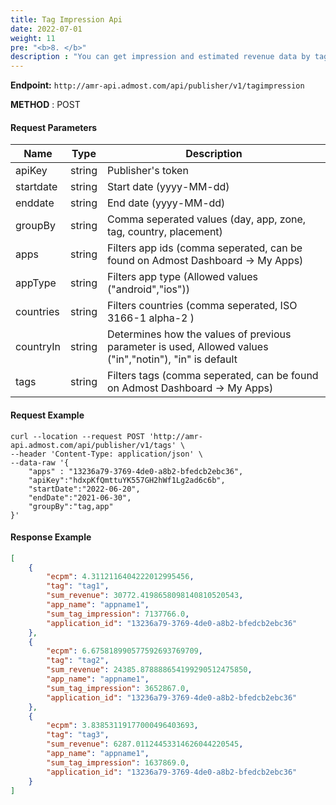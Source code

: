 ```yaml
---
title: Tag Impression Api
date: 2022-07-01
weight: 11
pre: "<b>8. </b>"
description : "You can get impression and estimated revenue data by tags."
---
```



**Endpoint:** `http://amr-api.admost.com/api/publisher/v1/tagimpression`

**METHOD** : POST

#### Request Parameters

| Name      | Type   | Description                                                                                             |
| --------- | ------ | ------------------------------------------------------------------------------------------------------- |
| apiKey    | string | Publisher's token                                                                                       |
| startdate | string | Start date (yyyy-MM-dd)                                                                                 |
| enddate   | string | End date    (yyyy-MM-dd)                                                                                |
| groupBy   | string | Comma seperated values (day, app, zone, tag, country, placement)                                        |
| apps      | string | Filters app ids (comma seperated, can be found on Admost Dashboard -> My Apps)                          |
| appType   | string | Filters app type (Allowed values ("android","ios"))                                                     |
| countries | string | Filters countries (comma seperated, ISO 3166-1 alpha-2 )                                                |
| countryIn | string | Determines how the values of previous parameter is used, Allowed values ("in","notin"), "in" is default |
| tags      | string | Filters tags (comma seperated, can be found on Admost Dashboard -> My Apps)                             |

#### Request Example
```text
curl --location --request POST 'http://amr-api.admost.com/api/publisher/v1/tags' \
--header 'Content-Type: application/json' \
--data-raw '{
    "apps" : "13236a79-3769-4de0-a8b2-bfedcb2ebc36",
    "apiKey":"hdxpKfQmttuYK557GH2hWf1Lg2ad6c6b",
    "startDate":"2022-06-20",
    "endDate":"2021-06-30",
    "groupBy":"tag,app"    
}'
```


#### Response Example
```json
[
    {
        "ecpm": 4.3112116404222012995456,
        "tag": "tag1",
        "sum_revenue": 30772.4198658098140810520543,
        "app_name": "appname1",
        "sum_tag_impression": 7137766.0,
        "application_id": "13236a79-3769-4de0-a8b2-bfedcb2ebc36"
    },
    {
        "ecpm": 6.675818990577592693769709,
        "tag": "tag2",
        "sum_revenue": 24385.878888654199290512475850,
        "app_name": "appname1",
        "sum_tag_impression": 3652867.0,
        "application_id": "13236a79-3769-4de0-a8b2-bfedcb2ebc36"
    },
    {
        "ecpm": 3.83853119177000496403693,
        "tag": "tag3",
        "sum_revenue": 6287.01124453314626044220545,
        "app_name": "appname1",
        "sum_tag_impression": 1637869.0,
        "application_id": "13236a79-3769-4de0-a8b2-bfedcb2ebc36"
    }
]
```